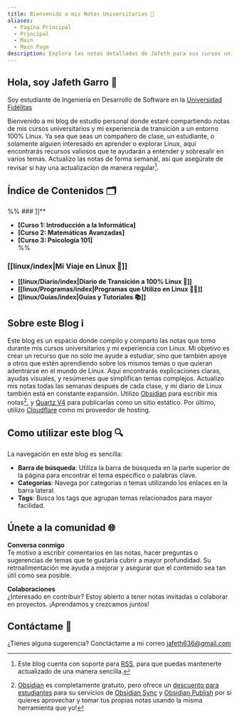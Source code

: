 ```yaml
---
title: Bienvenido a mis Notas Universitarias 📠
aliases:
  - Pagina Principal
  - Principal
  - Main
  - Main Page
description: Explora las notas detalladas de Jafeth para sus cursos universitarios, actualizadas semanalmente y organizadas para facilitar el estudio. Además, sigue su transición a 100% Linux con guías y recomendaciones de software.
---
```


## **Hola, soy Jafeth Garro** 👋
Soy estudiante de Ingeniería en Desarrollo de Software en la [Universidad Fidélitas](https://ufidelitas.ac.cr/)

Bienvenido a mi blog de estudio personal donde estaré compartiendo notas de mis cursos universitarios y mi experiencia de transición a un entorno 100% Linux. Ya sea que seas un compañero de clase, un estudiante, o solamente alguien interesado en aprender o explorar Linux, aquí encontrarás recursos valiosos que te ayudarán a entender y sobresalir en varios temas. Actualizo las notas de forma semanal, así que asegúrate de revisar si hay una actualización de manera regular[^1].

## **Índice de Contenidos** 🗂️

%% ### [](notes/index.md)]]**
- **[Curso 1: Introducción a la Informática]**  
- **[Curso 2: Matemáticas Avanzadas]**  
- **[Curso 3: Psicología 101]**  
%%

### **[[linux/index|Mi Viaje en Linux 🐧]]**
- **[[linux/Diario/index|Diario de Transición a 100% Linux 📖]]**  
- **[[linux/Programas/index|Programas que Utilizo en Linux 🧑‍💻]]**  
- **[[linux/Guias/index|Guías y Tutoriales 📚]]**  

## **Sobre este Blog** ℹ

Este blog es un espacio donde compilo y comparto las notas que tomo durante mis cursos universitarios y mi experiencia con Linux. Mi objetivo es crear un recurso que no solo me ayude a estudiar, sino que también apoye a otros que estén aprendiendo sobre los mismos temas o que quieran adentrarse en el mundo de Linux. Aquí encontrarás explicaciones claras, ayudas visuales, y resúmenes que simplifican temas complejos. Actualizo mis notas todas las semanas después de cada clase, y mi diario de Linux también está en constante expansión. Utilizo [Obsidian](https://obsidian.md/) para escribir mis notas[^2], y [Quartz V4](https://quartz.jzhao.xyz) para publicarlas como un sitio estático. Por último, utilizo [Cloudflare](https://www.cloudflare.com/) como mi proveedor de hosting.

## **Como utilizar este blog** 🔍

La navegación en este blog es sencilla: 

- **Barra de búsqueda**: Utiliza la barra de búsqueda en la parte superior de la página para encontrar el tema específico o palabras clave.
- **Categorías**: Navega por categorías o temas utilizando los enlaces en la barra lateral.
- **Tags**: Busca los tags que agrupan temas relacionados para mayor facilidad.

## **Únete a la comunidad** 🌐

**Conversa conmigo**  
Te motivo a escribir comentarios en las notas, hacer preguntas o sugerencias de temas que te gustaría cubrir a mayor profundidad. Su retroalimentación me ayuda a mejorar y asegurar que el contenido sea tan útil como sea posible.

**Colaboraciones**  
¿Interesado en contribuir? Estoy abierto a tener notas invitadas o colaborar en proyectos.
 ¡Aprendamos y crezcamos juntos! 

## **Contáctame** 📩

¿Tienes alguna sugerencia?  Conctáctame a mi correo [jafeth636@gmail.com](mailto:jafeth636@gmail.com)

[^1]: Este blog cuenta con soporte para [RSS](https://es.wikipedia.org/wiki/RSS), para que puedas mantenerte actualizado de una manera sencilla.
[^2]: [Obsidian](https://obsidian.md/) es completamente gratuito, pero ofrece un [descuento para estudiantes](https://help.obsidian.md/Licenses+and+payment/Education+and+non-profit+discount) para su servicios de [Obsidian Sync](https://obsidian.md/sync) y [Obsidian Publish](https://obsidian.md/publish) por si quieres aprovechar y tomar tus propias notas usando la misma herramienta que yo!